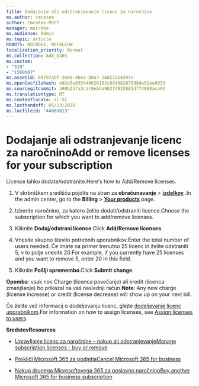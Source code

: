 ```yaml
---
title: Dodajanje ali odstranjevanje licenc za naročnino
ms.author: cmcatee
author: cmcatee-MSFT
manager: mnirkhe
ms.audience: Admin
ms.topic: article
ROBOTS: NOINDEX, NOFOLLOW
localization_priority: Normal
ms.collection: Adm_O365
ms.custom:
- "319"
- "1500007"
ms.assetid: 69797abf-3e60-4be2-b0a7-26022a14397e
ms.openlocfilehash: e02e5e835446626152c8dd98207898de52ae6933
ms.sourcegitcommit: a98b25fa3cac9ebba983f4932881d774880aca93
ms.translationtype: MT
ms.contentlocale: sl-SI
ms.lasthandoff: 05/13/2020
ms.locfileid: "44063813"
---
```

# <a name="add-or-remove-licenses-for-your-subscription"></a><span data-ttu-id="e705d-102">Dodajanje ali odstranjevanje licenc za naročnino</span><span class="sxs-lookup"><span data-stu-id="e705d-102">Add or remove licenses for your subscription</span></span>

<span data-ttu-id="e705d-103">Licence lahko dodate/odstranite.</span><span class="sxs-lookup"><span data-stu-id="e705d-103">Here's how to Add/Remove licenses.</span></span>
  
1. <span data-ttu-id="e705d-104">V skrbniškem središču pojdite na stran za **obračunavanje** \> **[izdelkov](https://go.microsoft.com/fwlink/p/?linkid=842054)** .</span><span class="sxs-lookup"><span data-stu-id="e705d-104">In the admin center, go to the **Billing** \> **[Your products](https://go.microsoft.com/fwlink/p/?linkid=842054)** page.</span></span>

2. <span data-ttu-id="e705d-105">Izberite naročnino, za katero želite dodati/odstraniti licence.</span><span class="sxs-lookup"><span data-stu-id="e705d-105">Choose the subscription for which you want to add/remove licenses.</span></span>

3. <span data-ttu-id="e705d-106">Kliknite **Dodaj/odstrani licence**.</span><span class="sxs-lookup"><span data-stu-id="e705d-106">Click **Add/Remove licenses**.</span></span>

4. <span data-ttu-id="e705d-107">Vnesite skupno število potrebnih uporabnikov.</span><span class="sxs-lookup"><span data-stu-id="e705d-107">Enter the total number of users needed.</span></span> <span data-ttu-id="e705d-108">Če imate na primer trenutno 25 licenc in želite odstraniti 5, v to polje vnesite 20.</span><span class="sxs-lookup"><span data-stu-id="e705d-108">For example, if you currently have 25 licenses and you want to remove 5, enter 20 in this field.</span></span>

5. <span data-ttu-id="e705d-109">Kliknite **Pošlji spremembo**.</span><span class="sxs-lookup"><span data-stu-id="e705d-109">Click **Submit change**.</span></span>

<span data-ttu-id="e705d-110">**Opomba**: vsak nov Charge (licenca povečanje) ali kredit (licenca zmanjšanje) bo prikazal na vaš naslednji račun.</span><span class="sxs-lookup"><span data-stu-id="e705d-110">**Note**: Any new charge (license increase) or credit (license decrease) will show up on your next bill.</span></span>

<span data-ttu-id="e705d-111">Če želite več informacij o dodeljevanju licenc, glejte [dodeljevanje licenc uporabnikom](https://docs.microsoft.com/microsoft-365/admin/manage/assign-licenses-to-users).</span><span class="sxs-lookup"><span data-stu-id="e705d-111">For information on how to assign licenses, see [Assign licenses to users](https://docs.microsoft.com/microsoft-365/admin/manage/assign-licenses-to-users).</span></span>

<span data-ttu-id="e705d-112">**Sredstev**</span><span class="sxs-lookup"><span data-stu-id="e705d-112">**Resources**</span></span>
  
- [<span data-ttu-id="e705d-113">Upravljanje licenc za naročnine – nakup ali odstranjevanje</span><span class="sxs-lookup"><span data-stu-id="e705d-113">Manage subscription licenses - buy or remove</span></span>](https://docs.microsoft.com/microsoft-365/commerce/licenses/buy-licenses)

- [<span data-ttu-id="e705d-114">Prekliči Microsoft 365 za podjetja</span><span class="sxs-lookup"><span data-stu-id="e705d-114">Cancel Microsoft 365 for business</span></span>](https://support.office.com/article/Cancel-Office-365-for-business-b1bc0bef-4608-4601-813a-cdd9f746709a)

- [<span data-ttu-id="e705d-115">Nakup drugega Microsoftovega 365 za poslovno naročnino</span><span class="sxs-lookup"><span data-stu-id="e705d-115">Buy another Microsoft 365 for business subscription</span></span>](https://support.office.com/article/Buy-another-Office-365-for-business-subscription-fab3b86c-3359-4042-8692-5d4dc7550b7c)

